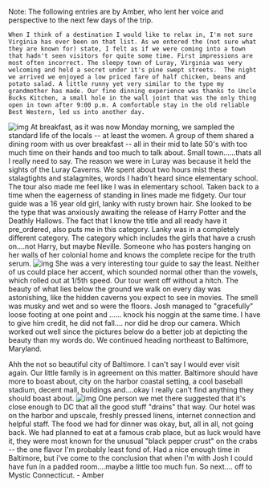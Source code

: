 <!--
.. title: Eastern Vacation Journal, Monday, July 16
.. date: 2007/07/24 13:37
.. slug: index
.. tags:
.. link:
.. description:
-->

Note: The following entries are by Amber, who lent her voice and perspective to the next few days of the trip.

	When I think of a destination I would like to relax in, I'm not sure Virginia has ever been on that list. As we entered the (not sure what they are known for) state, I felt as if we were coming into a town that hadn't seen visitors for quite some time. First impressions are most often incorrect. The sleepy town of Luray, Virginia was very welcoming and held a secret under it's pine swept streets.  The night we arrived we enjoyed a low priced fare of half chicken, beans and potato salad. A little runny yet very similar to the type my grandmother has made. Our fine dinning experience was thanks to Uncle Bucks Kitchen, a small hole in the wall joint that was the only thing open in town after 9:00 p.m. A comfortable stay in the old reliable Best Western, led us into another day.
![img](/images/14.jpg)
	At breakfast, as it was now Monday morning, we sampled the standard life of the locals -- at least the women. A group of them shared a dining room with us over breakfast -- all in their mid to late 50's with too much time on their hands and too much to talk about. Small town......thats all I really need to say.
The reason we were in Luray was because it held the sights of the Luray Caverns. We spent about two hours mist these stalagtights and stalagmites, words I hadn't heard since elementary school. The tour also made me feel like I was in elementary school. Taken back to a time when the eagerness of standing in lines made me fidgety. Our tour guide was a 16 year old girl, lanky with rusty brown hair. She looked to be the type that was anxiously awaiting the release of Harry Potter and the Deathly Hallows. The fact that I know the title and all ready have it pre_ordered, also puts me in this category. Lanky was in a completely different category. The category which includes the girls that have a crush on....not Harry, but maybe Neville. Someone who has posters hanging on her walls of her colonial home and knows  the complete  recipe for the truth serum. ![img](/images/13.jpg)
 She was a very interesting tour guide to say the least. Neither of us could place her accent, which sounded normal other than the vowels, which rolled out at 1/5th speed. Our tour went off without a hitch. The beauty of what lies below the ground we walk on every day was astonishing, like the hidden caverns you expect to see in movies. The smell was musky and wet and so were the floors. Josh managed to "gracefully" loose footing at one point and ...... knock his noggin at the same time. I have to give him credit, he did not fall.... nor did he drop our camera. Which worked out well since the pictures below do a better job at depicting the beauty than my words do. We continued heading northeast to Baltimore, Maryland. 
 
Ahh the not so beautiful city of Baltimore. I can't say I would ever visit again. Our little family is in agreement on this matter. Baltimore should have more to boast about, city on the harbor coastal setting, a cool baseball stadium, decent mall, buildings and....okay I really can't find anything they should boast about. ![img](/images/12.jpg) One person we met there suggested that it's close enough to DC that all the good stuff "drains" that way. Our hotel was on the harbor and upscale, freshly pressed linens, internet connection and helpful staff. The food we had for dinner was okay, but, all in all, not going back. We had planned to eat at a famous crab place, but as luck would have it, they were most known for the unusual "black pepper crust" on the crabs -- the one flavor I'm probably least fond of. Had a nice enough time in Baltimore, but i've come to the conclusion that when I'm with Josh I could have fun in a padded room....maybe a little too much fun. So next.... off to Mystic Connecticut. - Amber
